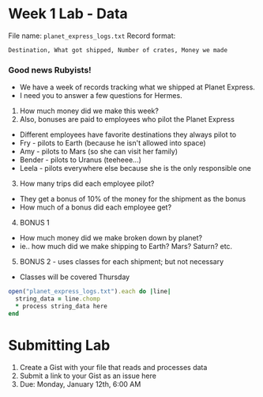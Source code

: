 Week 1 Lab - Data
================

File name: `planet_express_logs.txt`
Record format:

```
Destination, What got shipped, Number of crates, Money we made
```

### Good news Rubyists!
* We have a week of records tracking what we shipped at Planet Express.
* I need you to answer a few questions for Hermes.

1. How much money did we make this week?
2. Also, bonuses are paid to employees who pilot the Planet Express

* Different employees have favorite destinations they always pilot to
* Fry - pilots to Earth (because he isn't allowed into space)
* Amy - pilots to Mars (so she can visit her family)
* Bender - pilots to Uranus (teeheee...)
* Leela - pilots everywhere else because she is the only responsible one

3. How many trips did each employee pilot?
* They get a bonus of 10% of the money for the shipment as the bonus
* How much of a bonus did each employee get?

4. BONUS 1
* How much money did we make broken down by planet?
* ie.. how much did we make shipping to Earth? Mars? Saturn? etc.

5. BONUS 2 - uses classes for each shipment; but not necessary

* Classes will be covered Thursday

```ruby
open("planet_express_logs.txt").each do |line|
  string_data = line.chomp
  * process string_data here
end
```


Submitting Lab
==========

1. Create a Gist with your file that reads and processes data
2. Submit a link to your Gist as an issue here
3. Due: Monday, January 12th, 6:00 AM


